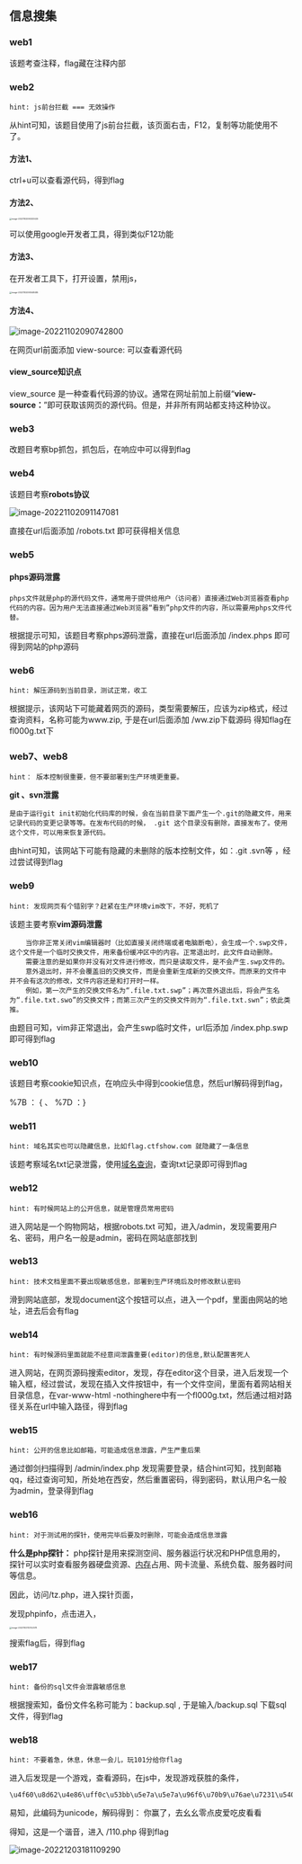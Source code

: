 ## 信息搜集

### web1

该题考查注释，flag藏在注释内部



### web2

```
hint: js前台拦截 === 无效操作
```

从hint可知，该题目使用了js前台拦截，该页面右击，F12，复制等功能使用不了。

#### 方法1、

ctrl+u可以查看源代码，得到flag

#### 方法2、

<img src="https://s2.loli.net/2022/11/25/31ZI9BOjdvgDUtE.png" alt="image-20221102090333430" style="zoom: 25%;" />

可以使用google开发者工具，得到类似F12功能

#### 方法3、

在开发者工具下，打开设置，禁用js，

<img src="https://s2.loli.net/2022/11/25/m4l6YTJBA3hnoyw.png" alt="image-20221102090548485" style="zoom:25%;" />

#### 方法4、

![image-20221102090742800](https://s2.loli.net/2022/11/25/geujkQshIHbt3Rl.png)

在网页url前面添加 view-source:   可以查看源代码

#### view_source知识点

view_source 是一种查看代码源的协议。通常在网址前加上前缀“**view-source：**”即可获取该网页的源代码。但是，并非所有网站都支持这种协议。



### web3

改题目考察bp抓包，抓包后，在响应中可以得到flag



### web4

该题目考察**robots协议**

![image-20221102091147081](https://s2.loli.net/2022/11/25/Cc6hRdKQGWY7sEw.png)

直接在url后面添加  /robots.txt 即可获得相关信息



### web5

#### 	phps源码泄露

```
phps文件就是php的源代码文件，通常用于提供给用户（访问者）直接通过Web浏览器查看php代码的内容。因为用户无法直接通过Web浏览器“看到”php文件的内容，所以需要用phps文件代替。
```



根据提示可知，该题目考察phps源码泄露，直接在url后面添加  /index.phps  即可得到网站的php源码



### web6

```
hint: 解压源码到当前目录，测试正常，收工
```

根据提示，该网站下可能藏着网页的源码，类型需要解压，应该为zip格式，经过查询资料，名称可能为www.zip, 于是在url后面添加 /ww.zip下载源码  得知flag在fl000g.txt下



### web7、web8

```
hint： 版本控制很重要，但不要部署到生产环境更重要。
```

**git 、svn泄露**

```
是由于运行git init初始化代码库的时候，会在当前目录下面产生一个.git的隐藏文件，用来记录代码的变更记录等等。在发布代码的时候， .git 这个目录没有删除，直接发布了。使用这个文件，可以用来恢复源代码。
```



由hint可知，该网站下可能有隐藏的未删除的版本控制文件，如：.git  .svn等 ，经过尝试得到flag



### web9

```
hint: 发现网页有个错别字？赶紧在生产环境vim改下，不好，死机了
```

该题主要考察**vim源码泄露**

```
	当你非正常关闭vim编辑器时（比如直接关闭终端或者电脑断电），会生成一个.swp文件，这个文件是一个临时交换文件，用来备份缓冲区中的内容。正常退出时，此文件自动删除。
	需要注意的是如果你并没有对文件进行修改，而只是读取文件，是不会产生.swp文件的。
	意外退出时，并不会覆盖旧的交换文件，而是会重新生成新的交换文件。而原来的文件中并不会有这次的修改，文件内容还是和打开时一样。
	例如，第一次产生的交换文件名为“.file.txt.swp”；再次意外退出后，将会产生名为“.file.txt.swo”的交换文件；而第三次产生的交换文件则为“.file.txt.swn”；依此类推。
```

由题目可知，vim非正常退出，会产生swp临时文件，url后添加  /index.php.swp 即可得到flag



### web10

该题目考察cookie知识点，在响应头中得到cookie信息，然后url解码得到flag，

%7B ： {     、 %7D ：}



### web11

```
hint: 域名其实也可以隐藏信息，比如flag.ctfshow.com 就隐藏了一条信息
```

该题考察域名txt记录泄露，使用[域名查询](dbcha.com)，查询txt记录即可得到flag



### web12

```
hint: 有时候网站上的公开信息，就是管理员常用密码
```



进入网站是一个购物网站，根据robots.txt 可知，进入/admin，发现需要用户名、密码，用户名一般是admin，密码在网站底部找到



### web13

```
hint: 技术文档里面不要出现敏感信息，部署到生产环境后及时修改默认密码
```

滑到网站底部，发现document这个按钮可以点，进入一个pdf，里面由网站的地址，进去后会有flag



### web14

```
hint: 有时候源码里面就能不经意间泄露重要(editor)的信息,默认配置害死人
```

进入网站，在网页源码搜索editor，发现，存在editor这个目录，进入后发现一个输入框，经过尝试，发现在插入文件按钮中，有一个文件空间，里面有着网站相关目录信息，在var-www-html -nothinghere中有一个fl000g.txt，然后通过相对路径关系在url中输入路径，得到flag



### web15

```
hint: 公开的信息比如邮箱，可能造成信息泄露，产生严重后果
```

通过御剑扫描得到 /admin/index.php  发现需要登录，结合hint可知，找到邮箱qq，经过查询可知，所处地在西安，然后重置密码，得到密码，默认用户名一般为admin，登录得到flag



### web16

```
hint: 对于测试用的探针，使用完毕后要及时删除，可能会造成信息泄露
```

**什么是php探针：** php探针是用来探测空间、服务器运行状况和PHP信息用的，探针可以实时查看服务器硬盘资源、[内存](https://so.csdn.net/so/search?q=内存&spm=1001.2101.3001.7020)占用、网卡流量、系统负载、服务器时间等信息。



因此，访问/tz.php，进入探针页面，

发现phpinfo，点击进入，

<img src="https://s2.loli.net/2022/11/25/LKyvBzk36NZaqES.png" alt="image-20221102112742378" style="zoom:25%;" />

搜索flag后，得到flag



### web17

```
hint: 备份的sql文件会泄露敏感信息
```

根据搜索知，备份文件名称可能为：backup.sql  ,  于是输入/backup.sql 下载sql文件，得到flag



### web18

```
hint: 不要着急，休息，休息一会儿，玩101分给你flag
```

进入后发现是一个游戏，查看源码，在js中，发现游戏获胜的条件，

```
\u4f60\u8d62\u4e86\uff0c\u53bb\u5e7a\u5e7a\u96f6\u70b9\u76ae\u7231\u5403\u76ae\u770b\u770b
```

易知，此编码为unicode，解码得到： 你赢了，去幺幺零点皮爱吃皮看看

得知，这是一个谐音，进入 /110.php  得到flag



![image-20221203181109290](https://s2.loli.net/2022/12/03/Ar6wnb7KYqXC9Hy.png)